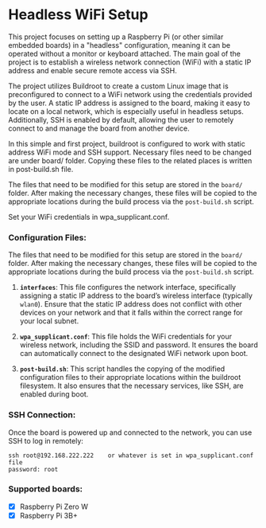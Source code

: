 # Headless WiFi Setup

This project focuses on setting up a Raspberry Pi (or other similar embedded boards) in a "headless" configuration, meaning it can be operated without a monitor or keyboard attached. The main goal of the project is to establish a wireless network connection (WiFi) with a static IP address and enable secure remote access via SSH.

The project utilizes Buildroot to create a custom Linux image that is preconfigured to connect to a WiFi network using the credentials provided by the user. A static IP address is assigned to the board, making it easy to locate on a local network, which is especially useful in headless setups. Additionally, SSH is enabled by default, allowing the user to remotely connect to and manage the board from another device.

In this simple and first project, buildroot is configured to work with static address WiFi mode and SSH support. Necessary files need to be changed are under board/ folder. Copying these files to the related places is written in post-build.sh file.

The files that need to be modified for this setup are stored in the `board/` folder. After making the necessary changes, these files will be copied to the appropriate locations during the build process via the `post-build.sh` script.

Set your WiFi credentials in wpa_supplicant.conf.
### Configuration Files:
The files that need to be modified for this setup are stored in the `board/` folder. After making the necessary changes, these files will be copied to the appropriate locations during the build process via the `post-build.sh` script.

1. **`interfaces`**: This file configures the network interface, specifically assigning a static IP address to the board’s wireless interface (typically `wlan0`). Ensure that the static IP address does not conflict with other devices on your network and that it falls within the correct range for your local subnet.

2. **`wpa_supplicant.conf`**: This file holds the WiFi credentials for your wireless network, including the SSID and password. It ensures the board can automatically connect to the designated WiFi network upon boot.

3. **`post-build.sh`**: This script handles the copying of the modified configuration files to their appropriate locations within the buildroot filesystem. It also ensures that the necessary services, like SSH, are enabled during boot.

### SSH Connection:
Once the board is powered up and connected to the network, you can use SSH to log in remotely:
```
ssh root@192.168.222.222    or whatever is set in wpa_supplicant.conf file
password: root
```

### Supported boards:
- [x] Raspberry Pi Zero W
- [x] Raspberry Pi 3B+
